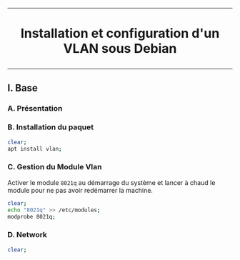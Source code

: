 --------------------------------------------------------------------------------
# <p align='center'> Installation et configuration d'un VLAN sous Debian </p>

--------------------------------------------------------------------------------
## I. Base
### A. Présentation
### B. Installation du paquet
```bash
clear;
apt install vlan;
```
### C. Gestion du Module Vlan
Activer le module `8021q` au démarrage du système et lancer à chaud le module pour ne pas avoir redémarrer la machine.
```bash
clear;
echo "8021q" >> /etc/modules;
modprobe 8021q;
```

### D. Network
```bash
clear;
```
